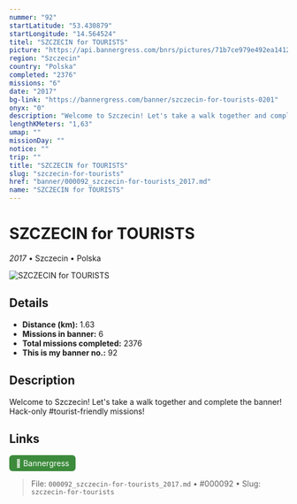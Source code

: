 ```yaml
---
nummer: "92"
startLatitude: "53.430879"
startLongitude: "14.564524"
titel: "SZCZECIN for TOURISTS"
picture: "https://api.bannergress.com/bnrs/pictures/71b7ce979e492ea14124ae18d54c1f9b"
region: "Szczecin"
country: "Polska"
completed: "2376"
missions: "6"
date: "2017"
bg-link: "https://bannergress.com/banner/szczecin-for-tourists-0201"
onyx: "0"
description: "Welcome to Szczecin! Let's take a walk together and complete the banner! Hack-only #tourist-friendly missions!"
lengthKMeters: "1,63"
umap: ""
missionDay: ""
notice: ""
trip: ""
title: "SZCZECIN for TOURISTS"
slug: "szczecin-for-tourists"
href: "banner/000092_szczecin-for-tourists_2017.md"
name: "SZCZECIN for TOURISTS"
---
```

# SZCZECIN for TOURISTS

*2017* • Szczecin • Polska

![SZCZECIN for TOURISTS](https://api.bannergress.com/bnrs/pictures/71b7ce979e492ea14124ae18d54c1f9b)



## Details
- **Distance (km):** 1.63
- **Missions in banner:** 6
- **Total missions completed:** 2376
- **This is my banner no.:** 92



## Description
Welcome to Szczecin! Let's take a walk together and complete the banner! Hack-only #tourist-friendly missions!



## Links
<a href="https://bannergress.com/banner/szczecin-for-tourists-0201" target="_blank" style="display:inline-block;margin-right:8px;padding:6px 12px;background:#3c8b3c;color:#fff;text-decoration:none;border-radius:6px;">🔗 Bannergress</a>



> File: `000092_szczecin-for-tourists_2017.md`
> • #000092
> • Slug: `szczecin-for-tourists`
